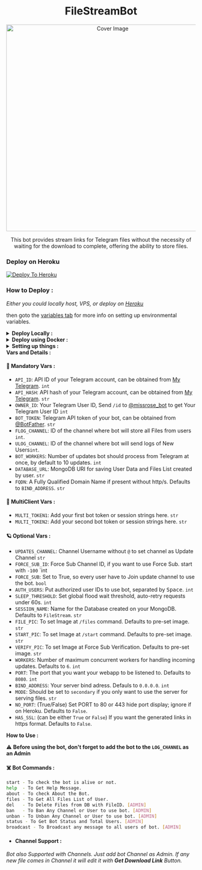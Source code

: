 <h1 align="center">FileStreamBot</h1>
<p align="center">
  <a href="https://github.com/Tamilupdates/LinkStreamBot">
    <img src="https://graph.org/file/aa0e6c23acf7660d01364.jpg" alt="Cover Image" width="550">
  </a>
</p>  
  <p align="center">
   </strong></a>


<p align='center'>
  This bot provides stream links for Telegram files without the necessity of waiting for the download to complete, offering the ability to store files.
</p>


### Deploy on Heroku

[![Deploy To Heroku](https://www.herokucdn.com/deploy/button.svg)](https://dashboard.heroku.com/new?template=https://github.com/Tamilupdates/LinkStreamBot)


### How to Deploy :

<i>Either you could locally host, VPS, or deploy on [Heroku](https://heroku.com)</i>

then goto the <a href="#mandatory-vars">variables tab</a> for more info on setting up environmental variables.

<details>
  <summary><b>Deploy Locally :</b></summary>
<br>

```sh
git clone https://github.com/Tamilupdates/LinkStreamBot
cd LinkStreamBot
python3 -m venv ./venv
. ./venv/bin/activate
pip install -r requirements.txt
python3 -m LinkStreamBot
```

- To stop the whole bot,
 do <kbd>CTRL</kbd>+<kbd>C</kbd>

- If you want to run this bot 24/7 on the VPS, follow these steps.
```sh
sudo apt install tmux -y
tmux
python3 -m LinkStreamBot
```
- now you can close the VPS and the bot will run on it.

  </details>

<details>
  <summary><b>Deploy using Docker :</b></summary>
<br>

* Clone the repository:

```sh
git clone https://github.com/Tamilupdates/LinkStreamBot
cd LinkStreamBot
```
* Build own Docker image:
```sh
docker build -t file-stream .
```

* Create ENV and Start Container:
```sh
docker run -d --restart unless-stopped --name fsb \
-v /PATH/TO/.env:/app/.env \
-p 8000:8000 \
file-stream
```
- if you need to change the variables in .env file after your bot was already started, all you need to do is restart the container for the bot settings to get updated:
```sh
docker restart fsb
```

  </details>

<details>
  <summary><b>Setting up things :</b></summary>


If you're on Heroku, just add these in the Environmental Variables
or if you're Locally hosting, create a file named `.env` in the root directory and add all the variables there.
An example of `.env` file:

```sh
API_ID = 789456
API_HASH = ysx275f9638x896g43sfzx65
BOT_TOKEN = 12345678:your_bot_token
ULOG_CHANNEL = -100123456789
FLOG_CHANNEL = -100123456789
DATABASE_URL = mongodb://admin:pass@192.168.27.1
FQDN = 192.168.27.1
HAS_SSL = False
MULTI_TOKEN1 = 12345678:bot_token_multi_client_1
MULTI_TOKEN2 = 12345678:bot_token_multi_client_2
OWNER_ID = 987456321
PORT = 8080
```
</details>


<summary><b>Vars and Details :</b></summary>

#### 📝 Mandatory Vars :

* `API_ID`: API ID of your Telegram account, can be obtained from [My Telegram](https://my.telegram.org). `int`
* `API_HASH`: API hash of your Telegram account, can be obtained from [My Telegram](https://my.telegram.org). `str`
* `OWNER_ID`: Your Telegram User ID, Send `/id` to [@missrose_bot](https://telegram.dog/MissRose_bot) to get Your Telegram User ID `int`
* `BOT_TOKEN`: Telegram API token of your bot, can be obtained from [@BotFather](https://t.me/BotFather). `str`
* `FLOG_CHANNEL`: ID of the channel where bot will store all Files from users `int`.
* `ULOG_CHANNEL`: ID of the channel where bot will send logs of New Users`int`.
* `BOT_WORKERS`: Number of updates bot should process from Telegram at once, by default to 10 updates. `int`
* `DATABASE_URL`: MongoDB URI for saving User Data and Files List created by user. `str`
* `FQDN`: A Fully Qualified Domain Name if present without http/s. Defaults to `BIND_ADDRESS`. `str`

#### 🗼 MultiClient Vars :
* `MULTI_TOKEN1`: Add your first bot token or session strings here. `str`
* `MULTI_TOKEN2`: Add your second bot token or session strings here. `str`

#### 🪐 Optional Vars :

* `UPDATES_CHANNEL`: Channel Username without `@` to set channel as Update Channel `str`
* `FORCE_SUB_ID`: Force Sub Channel ID, if you want to use Force Sub. start with `-100` `int
* `FORCE_SUB`: Set to True, so every user have to Join update channel to use the bot. `bool`
* `AUTH_USERS`: Put authorized user IDs to use bot, separated by <kbd>Space</kbd>. `int`
* `SLEEP_THRESHOLD`: Set global flood wait threshold, auto-retry requests under 60s. `int`
* `SESSION_NAME`: Name for the Database created on your MongoDB. Defaults to `FileStream`. `str`
* `FILE_PIC`: To set Image at `/files` command. Defaults to pre-set image. `str`
* `START_PIC`: To set Image at `/start` command. Defaults to pre-set image. `str`
* `VERIFY_PIC`: To set Image at Force Sub Verification. Defaults to pre-set image. `str`
* `WORKERS`: Number of maximum concurrent workers for handling incoming updates. Defaults to `6`. `int`
* `PORT`: The port that you want your webapp to be listened to. Defaults to `8080`. `int`
* `BIND_ADDRESS`: Your server bind adress. Defauls to `0.0.0.0`. `int`
* `MODE`: Should be set to `secondary` if you only want to use the server for serving files. `str`
* `NO_PORT`: (True/False) Set PORT to 80 or 443 hide port display; ignore if on Heroku. Defaults to `False`.
* `HAS_SSL`: (can be either `True` or `False`) If you want the generated links in https format. Defaults to `False`. 

<summary><b>How to Use :</b></summary>

:warning: **Before using the  bot, don't forget to add the bot to the `LOG_CHANNEL` as an Admin**
 
#### ‍☠️ Bot Commands :

```sh
start - To check the bot is alive or not.
help  - To Get Help Message.
about - To check About the Bot.
files - To Get All Files List of User.
del   - To Delete Files from DB with FileID. [ADMIN]
ban   - To Ban Any Channel or User to use bot. [ADMIN]
unban - To Unban Any Channel or User to use bot. [ADMIN]
status - To Get Bot Status and Total Users. [ADMIN]
broadcast - To Broadcast any message to all users of bot. [ADMIN]
```

* #### Channel Support :

*Bot also Supported with Channels. Just add bot Channel as Admin. If any new file comes in Channel it will edit it with **Get Download Link** Button.*
